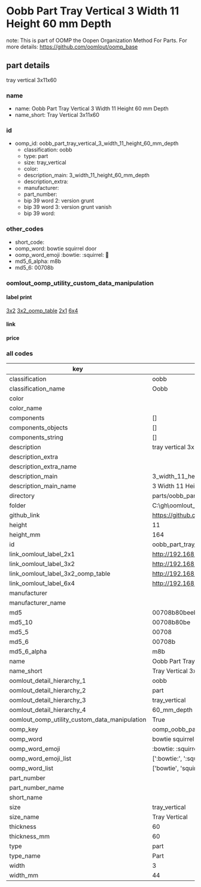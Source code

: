 # Oobb Part Tray Vertical 3 Width 11 Height 60 mm Depth  

note: This is part of OOMP the Oopen Organization Method For Parts. For more details: https://github.com/oomlout/oomp_base

##  part details
  



tray vertical 3x11x60



### name
* name: Oobb Part Tray Vertical 3 Width 11 Height 60 mm Depth
* name_short: Tray Vertical 3x11x60 
### id
* oomp_id: oobb_part_tray_vertical_3_width_11_height_60_mm_depth
  * classification: oobb
  * type: part
  * size: tray_vertical
  * color: 
  * description_main: 3_width_11_height_60_mm_depth
  * description_extra: 
  * manufacturer: 
  * part_number: 
  * bip 39 word 2: version grunt
  * bip 39 word 3: version grunt vanish
  * bip 39 word: 

### other_codes
* short_code: 
* oomp_word: bowtie squirrel door
* oomp_word_emoji :bowtie: :squirrel: :door:
* md5_6_alpha: m8b
* md5_6: 00708b






### oomlout_oomp_utility_custom_data_manipulation
#### label print
[3x2](http://192.168.1.245:1112/?label=oomp%20m8b)
[3x2_oomp_table](http://192.168.1.108:1112/?label=oomp%20m8b)
[2x1](http://192.168.1.242:1112/?label=oomp%20m8b)
[6x4](http://192.168.1.55:1112/?label=oomp%20m8b)    

#### link

                              

#### price







### all codes 
| key | value |  
| --- | --- |  
| classification | oobb |  
| classification_name | Oobb |  
| color |  |  
| color_name |  |  
| components | [] |  
| components_objects | [] |  
| components_string | [] |  
| description | tray vertical 3x11x60 |  
| description_extra |  |  
| description_extra_name |  |  
| description_main | 3_width_11_height_60_mm_depth |  
| description_main_name | 3 Width 11 Height 60 mm Depth |  
| directory | parts/oobb_part_tray_vertical_3_width_11_height_60_mm_depth |  
| folder | C:\gh\oomlout_oobb_version_4_generated_parts\parts\oobb_part_tray_vertical_3_width_11_height_60_mm_depth |  
| github_link | https://github.com/oomlout/oomlout_oomp_part_src/tree/main/parts/oobb_part_tray_vertical_3_width_11_height_60_mm_depth |  
| height | 11 |  
| height_mm | 164 |  
| id | oobb_part_tray_vertical_3_width_11_height_60_mm_depth |  
| link_oomlout_label_2x1 | http://192.168.1.242:1112/?label=oomp%20m8b |  
| link_oomlout_label_3x2 | http://192.168.1.245:1112/?label=oomp%20m8b |  
| link_oomlout_label_3x2_oomp_table | http://192.168.1.108:1112/?label=oomp%20m8b |  
| link_oomlout_label_6x4 | http://192.168.1.55:1112/?label=oomp%20m8b |  
| manufacturer |  |  
| manufacturer_name |  |  
| md5 | 00708b80beebc15f98780649e299cf96 |  
| md5_10 | 00708b80be |  
| md5_5 | 00708 |  
| md5_6 | 00708b |  
| md5_6_alpha | m8b |  
| name | Oobb Part Tray Vertical 3 Width 11 Height 60 mm Depth |  
| name_short | Tray Vertical 3x11x60  |  
| oomlout_detail_hierarchy_1 | oobb |  
| oomlout_detail_hierarchy_2 | part |  
| oomlout_detail_hierarchy_3 | tray_vertical |  
| oomlout_detail_hierarchy_4 | 60_mm_depth |  
| oomlout_oomp_utility_custom_data_manipulation | True |  
| oomp_key | oomp_oobb_part_tray_vertical_3_width_11_height_60_mm_depth |  
| oomp_word | bowtie squirrel door |  
| oomp_word_emoji | :bowtie: :squirrel: :door: |  
| oomp_word_emoji_list | [':bowtie:', ':squirrel:', ':door:'] |  
| oomp_word_list | ['bowtie', 'squirrel', 'door'] |  
| part_number |  |  
| part_number_name |  |  
| short_name |  |  
| size | tray_vertical |  
| size_name | Tray Vertical |  
| thickness | 60 |  
| thickness_mm | 60 |  
| type | part |  
| type_name | Part |  
| width | 3 |  
| width_mm | 44 |  
